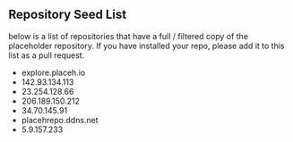 ## Repository Seed List

below is a list of repositories that have a full / filtered copy of the placeholder repository.
If you have installed your repo, please add it to this list as a pull request.

* explore.placeh.io
* 142.93.134.113
* 23.254.128.66
* 206.189.150.212
* 34.70.145.91
* placehrepo.ddns.net
* 5.9.157.233
